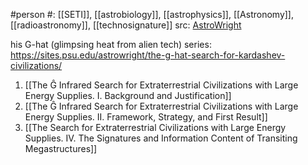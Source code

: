 #person 
#: [[SETI]], [[astrobiology]], [[astrophysics]], [[Astronomy]], [[radioastronomy]], [[technosignature]] 
src: [AstroWright](https://sites.psu.edu/astrowright/) 


his G-hat (glimpsing heat from alien tech) series:
https://sites.psu.edu/astrowright/the-g-hat-search-for-kardashev-civilizations/
1. [[The Ĝ Infrared Search for Extraterrestrial Civilizations with Large Energy Supplies. I. Background and Justification]] 
2. [[The Ĝ Infrared Search for Extraterrestrial Civilizations with Large Energy Supplies. II. Framework, Strategy, and First Result]] 
3. [[The Search for Extraterrestrial Civilizations with Large Energy Supplies. IV. The Signatures and Information Content of Transiting Megastructures]] 
